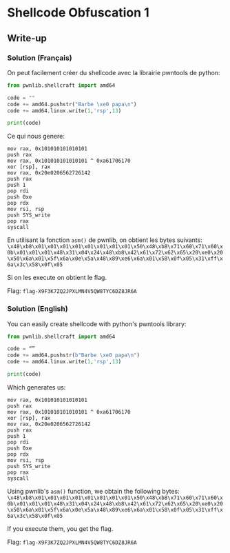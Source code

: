 # Shellcode Obfuscation 1
## Write-up
### Solution (Français)
On peut facilement créer du shellcode avec la librairie pwntools de python:

```python
from pwnlib.shellcraft import amd64

code = ""
code += amd64.pushstr("Barbe \xe0 papa\n")
code += amd64.linux.write(1,'rsp',13)

print(code)
```

Ce qui nous genere:
```assembly
mov rax, 0x101010101010101
push rax
mov rax, 0x101010101010101 ^ 0xa61706170
xor [rsp], rax
mov rax, 0x20e0206562726142
push rax
push 1
pop rdi
push 0xe
pop rdx
mov rsi, rsp
push SYS_write
pop rax
syscall
```

En utilisant la fonction `asm()` de pwnlib, on obtient les bytes suivants:
`\x48\xb8\x01\x01\x01\x01\x01\x01\x01\x01\x50\x48\xb8\x71\x60\x71\x60\x0b\x01\x01\x01\x48\x31\x04\x24\x48\xb8\x42\x61\x72\x62\x65\x20\xe0\x20\x50\x6a\x01\x5f\x6a\x0e\x5a\x48\x89\xe6\x6a\x01\x58\x0f\x05\x31\xff\x6a\x3c\x58\x0f\x05` 

Si on les execute on obtient le flag.

Flag: `flag-X9F3K7ZQ2JPXLMN4V5QW8TYC6DZ8JR6A`

### Solution (English)
You can easily create shellcode with python's pwntools library:

```python
from pwnlib.shellcraft import amd64

code = “”
code += amd64.pushstr(b"Barbe \xe0 papa\n")
code += amd64.linux.write(1,'rsp',13)

print(code)
```

Which generates us:
```assembly
mov rax, 0x101010101010101
push rax
mov rax, 0x101010101010101 ^ 0xa61706170
xor [rsp], rax
mov rax, 0x20e0206562726142
push rax
push 1
pop rdi
push 0xe
pop rdx
mov rsi, rsp
push SYS_write
pop rax
syscall
```

Using pwnlib's `asm()` function, we obtain the following bytes:
`\x48\xb8\x01\x01\x01\x01\x01\x01\x01\x01\x50\x48\xb8\x71\x60\x71\x60\x0b\x01\x01\x01\x48\x31\x04\x24\x48\xb8\x42\x61\x72\x62\x65\x20\xe0\x20\x50\x6a\x01\x5f\x6a\x0e\x5a\x48\x89\xe6\x6a\x01\x58\x0f\x05\x31\xff\x6a\x3c\x58\x0f\x05` 

If you execute them, you get the flag.

Flag: `flag-X9F3K7ZQ2JPXLMN4V5QW8TYC6DZ8JR6A`